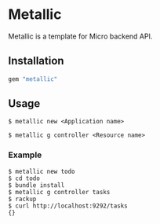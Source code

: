 # Metallic

Metallic is a template for Micro backend API.

## Installation

```rb
gem "metallic"
```

## Usage

```shell
$ metallic new <Application name>
```

```shell
$ metallic g controller <Resource name>
```

### Example

```shell
$ metallic new todo
$ cd todo
$ bundle install
$ metallic g controller tasks
$ rackup
$ curl http://localhost:9292/tasks
{}
```


